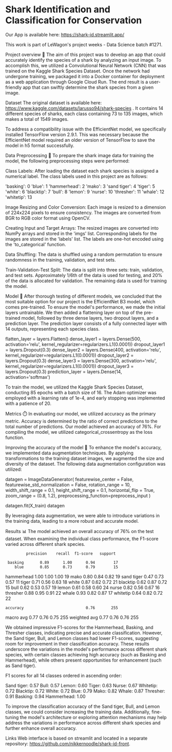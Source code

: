 # Shark Identification and Classification for Conservation

Our App is available here: https://shark-id.streamlit.app/

This work is part of LeWagon's project weeks - Data Science batch #1271.

Project overview 🚀
The aim of this project was to develop an app that could accurately identify the species of a shark by analyzing an input image. To accomplish this, we utilized a Convolutional Neural Network (CNN) that was trained on the Kaggle Shark Species Dataset. Once the network had undergone training, we packaged it into a Docker container for deployment as a web application through Google Cloud Run. The end result is a user-friendly app that can swiftly determine the shark species from a given image.

Dataset
The original dataset is available here: https://www.kaggle.com/datasets/larusso94/shark-species . It contains 14 different species of sharks, each class containing 73 to 135 images, which makes a total of 1549 images.

To address a compatibility issue with the EfficientNet model, we specifically installed TensorFlow version 2.9.1. This was necessary because the EfficientNet model required an older version of TensorFlow to save the model in h5 format successfully.

Data Preprocessing 🚨
To prepare the shark image data for training the model, the following preprocessing steps were performed:

Class Labels:
After loading the dataset each shark species is assigned a numerical label. The class labels used in this project are as follows:

'basking': 0
'blue': 1
'hammerhead': 2
'mako': 3
'sand tiger': 4
'tiger': 5
'white': 6
'blacktip': 7
'bull': 8
'lemon': 9
'nurse': 10
'thresher': 11
'whale': 12
'whitetip': 13

Image Resizing and Color Conversion:
Each image is resized to a dimension of 224x224 pixels to ensure consistency.
The images are converted from BGR to RGB color format using OpenCV.

Creating Input and Target Arrays:
The resized images are converted into NumPy arrays and stored in the 'imgs' list.
Corresponding labels for the images are stored in the 'labels' list.
The labels are one-hot encoded using the 'to_categorical' function.

Data Shuffling:
The data is shuffled using a random permutation to ensure randomness in the training, validation, and test sets.

Train-Validation-Test Split:
The data is split into three sets: train, validation, and test sets.
Approximately 1/6th of the data is used for testing, and 20% of the data is allocated for validation.
The remaining data is used for training the model.

Model 🧠
After thorough testing of different models, we concluded that the most suitable option for our project is the EfficientNet B3 model, which comes pre-trained. To ensure the model's performance, we made the initial layers untrainable. We then added a flattening layer on top of the pre-trained model, followed by three dense layers, two dropout layers, and a prediction layer. The prediction layer consists of a fully connected layer with 14 outputs, representing each species class.

flatten_layer = layers.Flatten()
    dense_layer1 = layers.Dense(500, activation='relu', kernel_regularizer=regularizers.L1(0.0001))
    dropout_layer1 = layers.Dropout(0.3)
    dense_layer2 = layers.Dense(400, activation='relu', kernel_regularizer=regularizers.L1(0.0001))
    dropout_layer2 = layers.Dropout(0.3)
    dense_layer3 = layers.Dense(300, activation='relu', kernel_regularizer=regularizers.L1(0.0001))
    dropout_layer3 = layers.Dropout(0.3)
    prediction_layer = layers.Dense(14, activation='softmax')

To train the model, we utilized the Kaggle Shark Species Dataset, conducting 85 epochs with a batch size of 16. The Adam optimizer was employed with a learning rate of 1e-4, and early stopping was implemented with a patience of 20.

Metrics ⏱️
In evaluating our model, we utilized accuracy as the primary metric. Accuracy is determined by the ratio of correct predictions to the total number of predictions. Our model achieved an accuracy of 76%. For compiling the model, we utilized categorical_crossentropy as the loss function.

Improving the accuracy of the model 💪
To enhance the model's accuracy, we implemented data augmentation techniques. By applying transformations to the training dataset images, we augmented the size and diversity of the dataset. The following data augmentation configuration was utilized:

datagen = ImageDataGenerator(
    featurewise_center = False,
    featurewise_std_normalization = False,
    rotation_range = 10,
    width_shift_range = 0.1,
    height_shift_range = 0.1,
    horizontal_flip = True,
    zoom_range = (0.8, 1.2),
    preprocessing_function=preprocess_input
    )

datagen.fit(X_train)
datagen

By leveraging data augmentation, we were able to introduce variations in the training data, leading to a more robust and accurate model.

Results 📊
The model achieved an overall accuracy of 76% on the test dataset. When examining the individual class performance, the F1-score varied across different shark species.

             precision    recall  f1-score   support

     basking       0.89      1.00      0.94        17
        blue       0.85      0.73      0.79        15
  hammerhead       1.00      1.00      1.00        19
        mako       0.80      0.84      0.82        19
  sand tiger       0.47      0.73      0.57        11
       tiger       0.71      0.56      0.63        18
       white       0.87      0.62      0.72        21
    blacktip       0.62      0.87      0.72        15
        bull       0.62      0.53      0.57        19
       lemon       0.61      0.58      0.60        24
       nurse       0.82      0.56      0.67        16
    thresher       0.88      0.95      0.91        22
       whale       0.93      0.82      0.87        17
    whitetip       0.64      0.82      0.72        22

    accuracy                           0.76       255
   macro avg       0.77      0.76      0.75       255
weighted avg       0.77      0.76      0.76       255

We obtained impressive F1-scores for the Hammerhead, Basking, and Thresher classes, indicating precise and accurate classification. However, the Sand tiger, Bull, and Lemon classes had lower F1-scores, suggesting room for improvement in their classification accuracy. These results underscore the variations in the model's performance across different shark species, with certain classes achieving high accuracy (such as Basking and Hammerhead), while others present opportunities for enhancement (such as Sand tiger).

F1 scores for all 14 classes ordered in ascending order:

Sand tiger: 0.57
Bull: 0.57
Lemon: 0.60
Tiger: 0.63
Nurse: 0.67
Whitetip: 0.72
Blacktip: 0.72
White: 0.72
Blue: 0.79
Mako: 0.82
Whale: 0.87
Thresher: 0.91
Basking: 0.94
Hammerhead: 1.00

To improve the classification accuracy of the Sand tiger, Bull, and Lemon classes, we could consider increasing the training data. Additionally, fine-tuning the model's architecture or exploring attention mechanisms may help address the variations in performance across different shark species and further enhance overall accuracy.

Links
Web interface is based on streamlit and located in a separate repository: https://github.com/nikkernoodle/shark-id-front.

